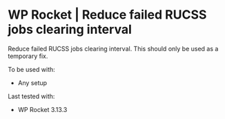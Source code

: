# WP Rocket | Reduce failed RUCSS jobs clearing interval

Reduce failed RUCSS jobs clearing interval. This should only be used as a temporary fix.

To be used with:
* Any setup

Last tested with:
* WP Rocket 3.13.3